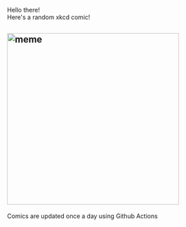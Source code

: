 Hello there! <br>Here's a random xkcd comic!<br>
## <img src="https://imgs.xkcd.com/comics/alignment_chart_alignment_chart.png" alt="meme" width="400"/><br>
Comics are updated once a day using Github Actions